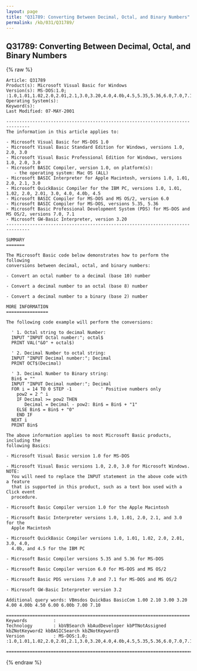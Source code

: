 ```yaml
---
layout: page
title: "Q31789: Converting Between Decimal, Octal, and Binary Numbers"
permalink: /kb/031/Q31789/
---
```


## Q31789: Converting Between Decimal, Octal, and Binary Numbers

{% raw %}

	Article: Q31789
	Product(s): Microsoft Visual Basic for Windows
	Version(s): MS-DOS:1.0; :1.0,1.01,1.02,2.0,2.01,2.1,3.0,3.20,4.0,4.0b,4.5,5.35,5.36,6.0,7.0,7.1
	Operating System(s): 
	Keyword(s): 
	Last Modified: 07-MAY-2001
	
	-------------------------------------------------------------------------------
	The information in this article applies to:
	
	- Microsoft Visual Basic for MS-DOS 1.0 
	- Microsoft Visual Basic Standard Edition for Windows, versions 1.0, 2.0, 3.0 
	- Microsoft Visual Basic Professional Edition for Windows, versions 1.0, 2.0, 3.0 
	- Microsoft BASIC Compiler, version 1.0, on platform(s):
	   - the operating system: Mac OS (ALL) 
	- Microsoft BASIC Interpreter for Apple Macintosh, versions 1.0, 1.01, 2.0, 2.1, 3.0 
	- Microsoft QuickBasic Compiler for the IBM PC, versions 1.0, 1.01, 1.02, 2.0, 2.01, 3.0, 4.0, 4.0b, 4.5 
	- Microsoft BASIC Compiler for MS-DOS and MS OS/2, version 6.0 
	- Microsoft BASIC Compiler for MS-DOS, versions 5.35, 5.36 
	- Microsoft Basic Professional Development System (PDS) for MS-DOS and MS OS/2, versions 7.0, 7.1 
	- Microsoft GW-Basic Interpreter, version 3.20 
	-------------------------------------------------------------------------------
	
	SUMMARY
	=======
	
	The Microsoft Basic code below demonstrates how to perform the following
	conversions between decimal, octal, and binary numbers:
	
	- Convert an octal number to a decimal (base 10) number
	
	- Convert a decimal number to an octal (base 8) number
	
	- Convert a decimal number to a binary (base 2) number
	
	MORE INFORMATION
	================
	
	The following code example will perform the conversions:
	
	  ' 1. Octal string to decimal Number:
	  INPUT "INPUT Octal number:"; octal$
	  PRINT VAL("&O" + octal$)
	
	  ' 2. Decimal Number to octal string:
	  INPUT "INPUT Decimal number:"; Decimal
	  PRINT OCT$(Decimal)
	
	  ' 3. Decimal Number to Binary string:
	  Bin$ = ""
	  INPUT "INPUT Decimal number:"; Decimal
	  FOR i = 14 TO 0 STEP -1           ' Positive numbers only
	    pow2 = 2 ^ i
	    IF Decimal >= pow2 THEN
	       Decimal = Decimal - pow2: Bin$ = Bin$ + "1"
	    ELSE Bin$ = Bin$ + "0"
	    END IF
	  NEXT i
	  PRINT Bin$
	
	The above information applies to most Microsoft Basic products, including the
	following Basics:
	
	- Microsoft Visual Basic version 1.0 for MS-DOS
	
	- Microsoft Visual Basic versions 1.0, 2.0, 3.0 for Microsoft Windows. NOTE:
	  You will need to replace the INPUT statement in the above code with a feature
	  that is supported in this product, such as a text box used with a Click event
	  procedure.
	
	- Microsoft Basic Compiler version 1.0 for the Apple Macintosh
	
	- Microsoft Basic Interpreter versions 1.0, 1.01, 2.0, 2.1, and 3.0 for the
	  Apple Macintosh
	
	- Microsoft QuickBasic Compiler versions 1.0, 1.01, 1.02, 2.0, 2.01, 3.0, 4.0,
	  4.0b, and 4.5 for the IBM PC
	
	- Microsoft Basic Compiler versions 5.35 and 5.36 for MS-DOS
	
	- Microsoft Basic Compiler version 6.0 for MS-DOS and MS OS/2
	
	- Microsoft Basic PDS versions 7.0 and 7.1 for MS-DOS and MS OS/2
	
	- Microsoft GW-Basic Interpreter version 3.2
	
	Additional query words: VBmsdos QuickBas BasicCom 1.00 2.10 3.00 3.20 4.00 4.00b 4.50 6.00 6.00b 7.00 7.10
	
	======================================================================
	Keywords          :  
	Technology        : kbVBSearch kbAudDeveloper kbPTNotAssigned kbZNotKeyword2 kbBASICSearch kbZNotKeyword3
	Version           : MS-DOS:1.0; :1.0,1.01,1.02,2.0,2.01,2.1,3.0,3.20,4.0,4.0b,4.5,5.35,5.36,6.0,7.0,7.1
	
	=============================================================================
	

{% endraw %}
